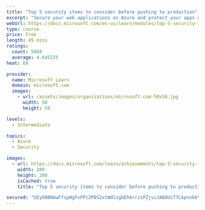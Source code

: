 ```yaml
---
title: "Top 5 security items to consider before pushing to production"
excerpt: "Secure your web applications on Azure and protect your apps against the most common and dangerous web application attacks."
webUrl: https://docs.microsoft.com/en-us/learn/modules/top-5-security-items-to-consider/
type: course
price: Free
length: 45 mins
ratings:
  count: 5068
  average: 4.645225
heat: 69

provider:
  name: Microsoft Learn
  domain: microsoft.com
  images:
    - url: /assets/images/organizations/microsoft.com-50x50.jpg
      width: 50
      height: 50

levels:
  - Intermediate

topics:
  - Azure
  - Security

images:
  - url: https://docs.microsoft.com/learn/achievements/top-5-security-items-to-consider-social.png
    width: 200
    height: 200
    isCached: true
    title: "Top 5 security items to consider before pushing to production"

secured: "UIyO0BNAwFfspHgFvFPc2P8S2xtWdlzgbEh6+rziPZjviJA88UiT7LkpnxkbYzIo0OeLhA7NRXtDlJxguWOoHJiGY0NOfu/UmsjRUGn1jwcJv9z7/YPSlz8YTWyP6eWN9oQdap8JexFOkZKVYYgPrjqcvMcWrPXmD4sWAefQos3x7ieG3c1ndLpWZw8k2LsUg4lMk0psxngqnf7PHNyZfhtya1ga/skGj5YxNHjyuIcifXmJ5GjSvVo4boF4+Ph6PB5d2w+J5Yo/nrRdZoKpSt8A5URUb0jpwSd2cLgX2QrOx4YDjiAvI6LwWT6ZGXjvLhdNmlRRUfZvWmnvHQE1Q9nKdFlHlQq+GTzujmjB5kDzfVbRpGffLk9sbK1h3J/LZ7mJuKjBC0ubDv1xehdbow==;8iGkOTtLuTxYb6f2DLJmFw=="
---
```


